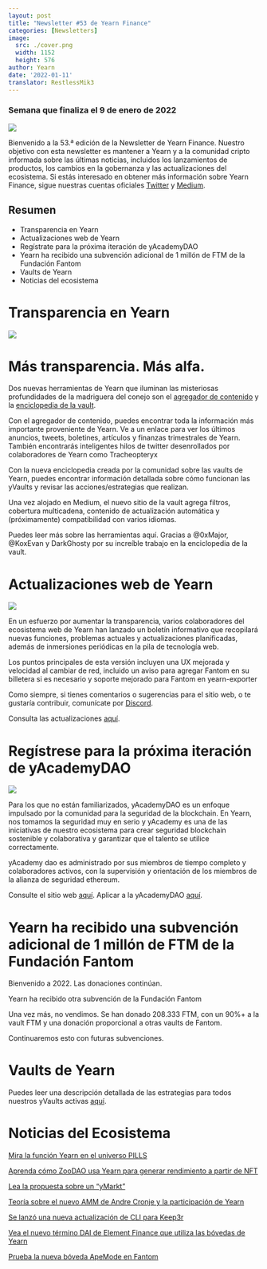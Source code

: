 ```yaml
---
layout: post
title: "Newsletter #53 de Yearn Finance"
categories: [Newsletters]
image:
  src: ./cover.png
  width: 1152
  height: 576
author: Yearn
date: '2022-01-11'
translator: RestlessMik3
---
```


### Semana que finaliza el 9 de enero de 2022

![](./image1.jpg?w=1100&h=554)

Bienvenido a la 53.ª edición de la Newsletter de Yearn Finance. Nuestro objetivo con esta newsletter es mantener a Yearn y a la comunidad cripto informada sobre las últimas noticias, incluidos los lanzamientos de productos, los cambios en la gobernanza y las actualizaciones del ecosistema. Si estás interesado en obtener más información sobre Yearn Finance, sigue nuestras cuentas oficiales [Twitter](https://twitter.com/iearnfinance) y [Medium](https://medium.com/iearn).

## Resumen

- Transparencia en Yearn
- Actualizaciones web de Yearn
- Regístrate para la próxima iteración de yAcademyDAO
- Yearn ha recibido una subvención adicional de 1 millón de FTM de la Fundación Fantom
- Vaults de Yearn
- Noticias del ecosistema

# Transparencia en Yearn

![](./image2.jpg?w=550&h=366)

# Más transparencia. Más alfa.

Dos nuevas herramientas de Yearn que iluminan las misteriosas profundidades de la madriguera del conejo son el [agregador de contenido](https://blog.yearn.finance/) y la [enciclopedia de la vault](https://vaults.yearn.finance/).

Con el agregador de contenido, puedes encontrar toda la información más importante proveniente de Yearn. Ve a un enlace para ver los últimos anuncios, tweets, boletines, artículos y finanzas trimestrales de Yearn. También encontrarás inteligentes hilos de twitter desenrollados por colaboradores de Yearn como Tracheopteryx

Con la nueva enciclopedia creada por la comunidad sobre las vaults de Yearn, puedes encontrar información detallada sobre cómo funcionan las yVaults y revisar las acciones/estrategias que realizan.

Una vez alojado en Medium, el nuevo sitio de la vault agrega filtros, cobertura multicadena, contenido de actualización automática y (próximamente) compatibilidad con varios idiomas.

Puedes leer más sobre las herramientas aquí. Gracias a @0xMajor, @KoxEvan y DarkGhosty por su increíble trabajo en la enciclopedia de la vault.

# Actualizaciones web de Yearn

![](./image3.jpg?w=550&h=449)

En un esfuerzo por aumentar la transparencia, varios colaboradores del ecosistema web de Yearn han lanzado un boletín informativo que recopilará nuevas funciones, problemas actuales y actualizaciones planificadas, además de inmersiones periódicas en la pila de tecnología web.

Los puntos principales de esta versión incluyen una UX mejorada y velocidad al cambiar de red, incluido un aviso para agregar Fantom en su billetera si es necesario y soporte mejorado para Fantom en yearn-exporter

Como siempre, si tienes comentarios o sugerencias para el sitio web, o te gustaría contribuir, comunícate por [Discord](https://discord.com/invite/yearn).

Consulta las actualizaciones [aquí](https://yearnweb.substack.com/p/update-jan-5-2022?showWelcome=true).

# Regístrese para la próxima iteración de yAcademyDAO

![](./image4.jpg?w=238&h=243)

Para los que no están familiarizados, yAcademyDAO es un enfoque impulsado por la comunidad para la seguridad de la blockchain. En Yearn, nos tomamos la seguridad muy en serio y yAcademy es una de las iniciativas de nuestro ecosistema para crear seguridad blockchain sostenible y colaborativa y garantizar que el talento se utilice correctamente.

yAcademy dao es administrado por sus miembros de tiempo completo y colaboradores activos, con la supervisión y orientación de los miembros de la alianza de seguridad ethereum.

Consulte el sitio web [aquí](https://yacademy.github.io/). Aplicar a la yAcademyDAO [aquí](https://docs.google.com/forms/d/e/1FAIpQLSfc5VUYOyG_cRpiRkymJOVoHluFOuiYMRONX-R7xRuvWM25Xg/viewform).

# Yearn ha recibido una subvención adicional de 1 millón de FTM de la Fundación Fantom

Bienvenido a 2022. Las donaciones continúan.

Yearn ha recibido otra subvención de la Fundación Fantom

Una vez más, no vendimos. Se han donado 208.333 FTM, con un 90%+ a la vault FTM y una donación proporcional a otras vaults de Fantom.

Continuaremos esto con futuras subvenciones.

# Vaults de Yearn

Puedes leer una descripción detallada de las estrategias para todos nuestros yVaults activas [aquí](https://medium.com/yearn-state-of-the-vaults/the-vaults-at-yearn-9237905ffed3).

# Noticias del Ecosistema 

[Mira la función Yearn en el universo PILLS](https://twitter.com/pillsuniverse/status/1478321675510763520)

[Aprenda cómo ZooDAO usa Yearn para generar rendimiento a partir de NFT](https://twitter.com/ZooDAO/status/1480244287526916105)

[Lea la propuesta sobre un “yMarkt”](https://gov.yearn.finance/t/proposal-ymarkt-the-best-buybacks-can-get/12166)

[Teoría sobre el nuevo AMM de Andre Cronje y la participación de Yearn](https://gov.yearn.finance/t/yfi-solid-theorycrafting/12181)

[Se lanzó una nueva actualización de CLI para Keep3r](https://twitter.com/DeFi_Wonderland/status/1478061081956343812)

[Vea el nuevo término DAI de Element Finance que utiliza las bóvedas de Yearn](https://twitter.com/element_fi/status/1478819507829293058)

[Prueba la nueva bóveda ApeMode en Fantom](https://twitter.com/poolpitako/status/1479271890933923843)
